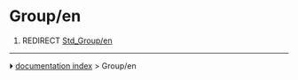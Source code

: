 # Group/en
1.  REDIRECT [Std_Group/en](Std_Group/en.md)



---
⏵ [documentation index](../README.md) > Group/en
